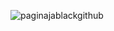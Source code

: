 ![paginajablackgithub](https://user-images.githubusercontent.com/27843359/88995339-c3473900-d2c0-11ea-9b90-34cc3451d6e6.jpg)
